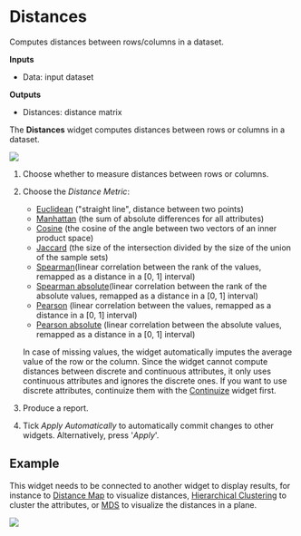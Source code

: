 Distances
=========

Computes distances between rows/columns in a dataset.

**Inputs**

- Data: input dataset

**Outputs**

- Distances: distance matrix

The **Distances** widget computes distances between rows or columns in a dataset.

![](images/Distances-stamped.png)

1. Choose whether to measure distances between rows or columns.
2. Choose the *Distance Metric*:
   - [Euclidean](https://en.wikipedia.org/wiki/Euclidean_distance) ("straight line", distance between two points)
   - [Manhattan](https://en.wiktionary.org/wiki/Manhattan_distance) (the sum of absolute differences for all attributes)
   - [Cosine](https://en.wikipedia.org/wiki/Cosine_similarity) (the cosine of the angle between two vectors of an inner product space)
   - [Jaccard](https://en.wikipedia.org/wiki/Jaccard_index) (the size of the intersection divided by the size of the union of the sample sets)
   - [Spearman](https://en.wikipedia.org/wiki/Spearman's_rank_correlation_coefficient)(linear correlation between the rank of the values, remapped as a distance in a [0, 1] interval)
   - [Spearman absolute](https://en.wikipedia.org/wiki/Spearman's_rank_correlation_coefficient)(linear correlation between the rank of the absolute values, remapped as a distance in a [0, 1] interval)
   - [Pearson](https://en.wikipedia.org/wiki/Pearson_product-moment_correlation_coefficient) (linear correlation between the values, remapped as a distance in a [0, 1] interval)
   - [Pearson absolute](https://en.wikipedia.org/wiki/Pearson_product-moment_correlation_coefficient) (linear correlation between the absolute values, remapped as a distance in a [0, 1] interval)

   In case of missing values, the widget automatically imputes the average value of the row or the column.
   Since the widget cannot compute distances between discrete and continuous attributes, it only uses continuous attributes and ignores the discrete ones. If you want to use discrete attributes, continuize them with the [Continuize](../data/continuize.md) widget first.
3. Produce a report.
4. Tick *Apply Automatically* to automatically commit changes to other widgets. Alternatively, press '*Apply*'.

Example
-------

This widget needs to be connected to another widget to display results, for instance to [Distance Map](../unsupervised/distancemap.md) to visualize distances, [Hierarchical Clustering](../unsupervised/hierarchicalclustering.md) to cluster the attributes, or [MDS](../unsupervised/mds.md) to visualize the distances in a plane.

![](images/DistancesExample.png)
